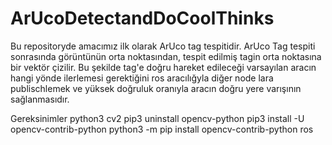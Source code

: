 # ArUcoDetectandDoCoolThinks

Bu repositoryde amacımız ilk olarak ArUco tag tespitidir. ArUco Tag tespiti sonrasında görüntünün orta noktasından, tespit edilmiş tagin orta noktasına bir vektör çizilir. Bu şekilde tag'e doğru hareket edileceği varsayılan aracın hangi yönde ilerlemesi gerektiğini ros aracılığyla diğer node lara publischlemek ve yüksek doğruluk oranıyla aracın doğru yere varışının sağlanmasıdır.

Gereksinimler 
python3 
cv2 
pip3 uninstall opencv-python
pip3 install -U opencv-contrib-python
python3 -m pip install opencv-contrib-python
ros 








